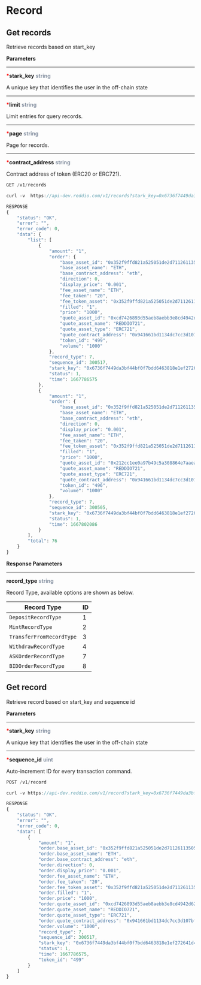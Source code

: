
# Record

## Get records

Retrieve records based on start_key

**Parameters**

---

<strong style='color:red'>*</strong>**stark_key** <strong style='color:#8792a2'>string</strong>

A unique key that identifies the user in the off-chain state

---

<strong style='color:red'>*</strong>**limit** <strong style='color:#8792a2'>string</strong>

Limit entries for query records.

---

<strong style='color:red'>*</strong>**page** <strong style='color:#8792a2'>string</strong>

Page for records.

---

<strong style='color:red'>*</strong>**contract_address** <strong style='color:#8792a2'>string</strong>

Contract address of token (ERC20 or ERC721).


```jsx
GET /v1/records
```

```jsx
curl -v  https://api-dev.reddio.com/v1/records?stark_key=0x6736f7449da3bf44bf0f7bdd6463818e1ef272641d43021e8bca17b32ec2df0&limit=3&page=2  -H 'content-type: application/json'
```

```jsx
RESPONSE
{
	"status": "OK",
	"error": "",
	"error_code": 0,
	"data": {
		"list": [
			{
				"amount": "1",
				"order": {
					"base_asset_id": "0x352f9ffd821a525051de2d71126113505a7b0a73d98dbc0ac0ff343cfbdef5e",
					"base_asset_name": "ETH",
					"base_contract_address": "eth",
					"direction": 0,
					"display_price": "0.001",
					"fee_asset_name": "ETH",
					"fee_taken": "20",
					"fee_token_asset": "0x352f9ffd821a525051de2d71126113505a7b0a73d98dbc0ac0ff343cfbdef5e",
					"filled": "1",
					"price": "1000",
					"quote_asset_id": "0xcd7426893d55aeb8aebb3e8cd4942d62f7566879ca013291c93fb2ed8b1fc1",
					"quote_asset_name": "REDDIO721",
					"quote_asset_type": "ERC721",
					"quote_contract_address": "0x941661bd1134dc7cc3d107bf006b8631f6e65ad5",
					"token_id": "499",
					"volume": "1000"
				},
				"record_type": 7,
				"sequence_id": 300517,
				"stark_key": "0x6736f7449da3bf44bf0f7bdd6463818e1ef272641d43021e8bca17b32ec2df0",
				"status": 1,
				"time": 1667786575
			},
			{
				"amount": "1",
				"order": {
					"base_asset_id": "0x352f9ffd821a525051de2d71126113505a7b0a73d98dbc0ac0ff343cfbdef5e",
					"base_asset_name": "ETH",
					"base_contract_address": "eth",
					"direction": 0,
					"display_price": "0.001",
					"fee_asset_name": "ETH",
					"fee_taken": "20",
					"fee_token_asset": "0x352f9ffd821a525051de2d71126113505a7b0a73d98dbc0ac0ff343cfbdef5e",
					"filled": "1",
					"price": "1000",
					"quote_asset_id": "0x212cc1ee0a97b49c5a308864e7aaea701fac36e5028b247f195a0a25631b162",
					"quote_asset_name": "REDDIO721",
					"quote_asset_type": "ERC721",
					"quote_contract_address": "0x941661bd1134dc7cc3d107bf006b8631f6e65ad5",
					"token_id": "496",
					"volume": "1000"
				},
				"record_type": 7,
				"sequence_id": 300505,
				"stark_key": "0x6736f7449da3bf44bf0f7bdd6463818e1ef272641d43021e8bca17b32ec2df0",
				"status": 1,
				"time": 1667802086
			}
		],
		"total": 76
	}
}
```

**Response Parameters**

---

**record_type** <strong style='color:#8792a2'>string</strong>

Record Type, available options are shown as below.

|Record Type| ID |
|---|---|
|`DepositRecordType`| 1 |
|`MintRecordType`| 2 |
|`TransferFromRecordType`| 3 |
|`WithdrawRecordType`| 4 |
|`ASKOrderRecordType`| 7 |
|`BIDOrderRecordType`| 8 |


## Get record

Retrieve record based on start_key and sequence id

**Parameters**

---

<strong style='color:red'>*</strong>**stark_key** <strong style='color:#8792a2'>string</strong>

A unique key that identifies the user in the off-chain state

---

<strong style='color:red'>*</strong>**sequence_id** <strong style='color:#8792a2'>uint</strong>

Auto-increment ID for every transaction command.

```jsx
POST /v1/record
```

```jsx
curl -v https://api-dev.reddio.com/v1/record?stark_key=0x6736f7449da3bf44bf0f7bdd6463818e1ef272641d43021e8bca17b32ec2df0&sequence_id=300517 -H 'content-type: application/json'
```

```jsx
RESPONSE
{
	"status": "OK",
	"error": "",
	"error_code": 0,
	"data": [
		{
			"amount": "1",
			"order.base_asset_id": "0x352f9ffd821a525051de2d71126113505a7b0a73d98dbc0ac0ff343cfbdef5e",
			"order.base_asset_name": "ETH",
			"order.base_contract_address": "eth",
			"order.direction": 0,
			"order.display_price": "0.001",
			"order.fee_asset_name": "ETH",
			"order.fee_taken": "20",
			"order.fee_token_asset": "0x352f9ffd821a525051de2d71126113505a7b0a73d98dbc0ac0ff343cfbdef5e",
			"order.filled": "1",
			"order.price": "1000",
			"order.quote_asset_id": "0xcd7426893d55aeb8aebb3e8cd4942d62f7566879ca013291c93fb2ed8b1fc1",
			"order.quote_asset_name": "REDDIO721",
			"order.quote_asset_type": "ERC721",
			"order.quote_contract_address": "0x941661bd1134dc7cc3d107bf006b8631f6e65ad5",
			"order.volume": "1000",
			"record_type": 7,
			"sequence_id": 300517,
			"stark_key": "0x6736f7449da3bf44bf0f7bdd6463818e1ef272641d43021e8bca17b32ec2df0",
			"status": 1,
			"time": 1667786575,
			"token_id": "499"
		}
	]
}
```